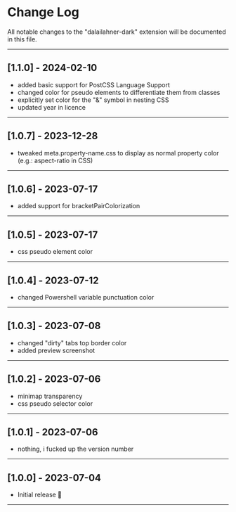 # Change Log

All notable changes to the "dalailahner-dark" extension will be documented in this file.

---

## [1.1.0] - 2024-02-10

- added basic support for PostCSS Language Support
- changed color for pseudo elements to differentiate them from classes
- explicitly set color for the "&" symbol in nesting CSS
- updated year in licence

---

## [1.0.7] - 2023-12-28

- tweaked meta.property-name.css to display as normal property color (e.g.: aspect-ratio in CSS)

---

## [1.0.6] - 2023-07-17

- added support for bracketPairColorization

---

## [1.0.5] - 2023-07-17

- css pseudo element color

---

## [1.0.4] - 2023-07-12

- changed Powershell variable punctuation color

---

## [1.0.3] - 2023-07-08

- changed "dirty" tabs top border color
- added preview screenshot

---

## [1.0.2] - 2023-07-06

- minimap transparency
- css pseudo selector color

---

## [1.0.1] - 2023-07-06

- nothing, i fucked up the version number

---

## [1.0.0] - 2023-07-04

- Initial release 🎉

---
